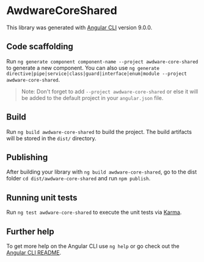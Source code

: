 # AwdwareCoreShared

This library was generated with [Angular CLI](https://github.com/angular/angular-cli) version 9.0.0.

## Code scaffolding

Run `ng generate component component-name --project awdware-core-shared` to generate a new component. You can also use `ng generate directive|pipe|service|class|guard|interface|enum|module --project awdware-core-shared`.
> Note: Don't forget to add `--project awdware-core-shared` or else it will be added to the default project in your `angular.json` file. 

## Build

Run `ng build awdware-core-shared` to build the project. The build artifacts will be stored in the `dist/` directory.

## Publishing

After building your library with `ng build awdware-core-shared`, go to the dist folder `cd dist/awdware-core-shared` and run `npm publish`.

## Running unit tests

Run `ng test awdware-core-shared` to execute the unit tests via [Karma](https://karma-runner.github.io).

## Further help

To get more help on the Angular CLI use `ng help` or go check out the [Angular CLI README](https://github.com/angular/angular-cli/blob/master/README.md).
